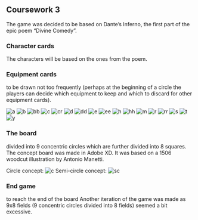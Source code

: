 ## Coursework 3

The game was decided to be based on Dante’s Inferno, the first part of the epic poem “Divine Comedy”. 

### Character cards
The characters will be based on the ones from the poem.

### Equipment cards
to be drawn not too frequently (perhaps at the beginning of a circle the players can decide which equipment to keep and which to discard for other equipment cards).

![a](/img/arrow.png)
![b](/img/bgl.png)
![bb](/img/block.png)
![c](/img/cf.png)
![cr](/img/cross.png)
![d](/img/demo.png)
![dd](/img/doppler.png)
![e](/img/extendedArm.png)
![ee](/img/eye.png)
![h](/img/halberd.png)
![hh](/img/hell.png)
![m](/img/magidem.png)
![r](/img/reflect.png)
![rr](/img/revive.png)
![s](/img/scythe.png)
![t](/img/time.png)
![y](/img/yamato.png)

### The board
divided into 9 concentric circles which are further divided into 8 squares. The concept board was made in Adobe XD. It was based on a 1506 woodcut illustration by Antonio Manetti.

Circle concept:
![c](InfernoBoard1.png)
Semi-circle concept:
![sc](semiCircle.png)

### End game
to reach the end of the board
Another iteration of the game was made as 9x8 fields (9 concentric circles divided into 8 fields) seemed a bit excessive.
